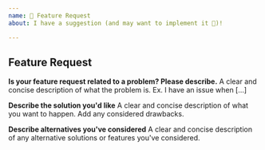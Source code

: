 ```yaml
---
name: 🚀 Feature Request
about: I have a suggestion (and may want to implement it 🙂)!

---
```


## Feature Request
<!--
Please keep in mind that we are working to achieve feature pairity with Spaceship.
If this proposed feature doesn't already exist in Spaceship, please submit a PR there instead.
-->

**Is your feature request related to a problem? Please describe.**
A clear and concise description of what the problem is. Ex. I have an issue when [...]

**Describe the solution you'd like**
A clear and concise description of what you want to happen. Add any considered drawbacks.

**Describe alternatives you've considered**
A clear and concise description of any alternative solutions or features you've considered.
